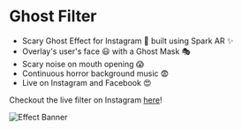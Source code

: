 # Ghost Filter

- Scary Ghost Effect for Instagram 👻 built using Spark AR ✨
- Overlay's user's face 😃 with a Ghost Mask 🎭 
- Scary noise on mouth opening 😱 
- Continuous horror background music 😨 
- Live on Instagram and Facebook 😍

Checkout the live filter on Instagram [here](https://www.instagram.com/ar/1303042073214700/)!

![Effect Banner](https://i.imgur.com/wO5nhAB.gif)
